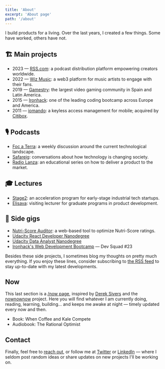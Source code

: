 ```yaml
---
title: 'About'
excerpt: 'About page'
path: '/about'
---
```


I build products for a living. Over the last years, I created a few things. Some have worked, others have not.

## 🏗️ Main projects

- 2023 — [RSS.com](https://rss.com/): a podcast distribution platform empowering creators worldwide.
- 2022 — [Wiz Music](https://wizmusic.com/): a web3 platform for music artists to engage with their fans.
- 2019 — [Gamestry](https://gamestry.com/): the largest video gaming community in Spain and Latin America.
- 2015 — [Ironhack](https://ironhack.com/): one of the leading coding bootcamp across Europe and America.
- 2011 — [iomando](https://www.iomando.com/): a keyless access management for mobile; acquired by [Citibox](https://citibox.com/).

## 🎙️ Podcasts

- [Foc a Terra](https://rss.com/podcasts/focaterra/): a weekly discussion around the current technological landscape.
- [Safareig](https://www.safareig.fm): conversations about how technology is changing society.
- [Radio Lanza](https://www.radiolanza.com): an educational series on how to deliver a product to the market.

## 🎓 Lectures

- [Stage2](https://stage2.cc/): an acceleration program for early-stage industrial tech startups.
- [Elisava](https://www.elisava.net/): visiting lecturer for graduate programs in product development.

## 🔮 Side gigs

- [Nutri-Score Auditor](https://nutriscore.app/): a web-based tool to optimize Nutri-Score ratings.
- [Udacity React Developer Nanodegree](/blog/2018/udacity-rdnd)
- [Udacity Data Analyst Nanodegree](/blog/2018/udacity-dand)
- [Ironhack's Web Development Bootcamp](/blog/2016/ironhack-experience) — Dev Squad #23

Besides these side projects, I sometimes blog my thoughts on pretty much everything. If you enjoy these lines, consider subscribing to [the RSS feed](https://www.collado.io/rss.xml) to stay up-to-date with my latest developments.

## Now

This last section is a [/now page](https://nownownow.com/p/YAnl), inspired by [Derek Sivers](https://sivers.org) and the [nownownow](https://nownownow.com) project. Here you will find whatever I am currently doing, reading, learning, building... and keeps me awake at night — timely updated every now and then.

- Book: When Coffee and Kale Compete
- Audiobook: The Rational Optimist

## Contact

Finally, feel free to [reach out](mailto:maroon_05_midway@icloud.com), or follow me at [Twitter](https://twitter.com/MarcCollado/) or [LinkedIn](https://www.linkedin.com/in/MarcCollado/) — where I seldom post random ideas or share updates on new projects I'll be working on.
